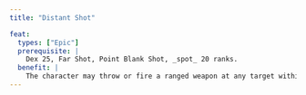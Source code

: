 ```yaml
---
title: "Distant Shot"

feat:
  types: ["Epic"]
  prerequisite: |
    Dex 25, Far Shot, Point Blank Shot, _spot_ 20 ranks.
  benefit: |
    The character may throw or fire a ranged weapon at any target within line of sight, with no penalty for range.
---
```

